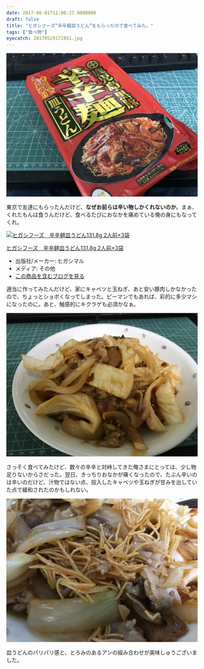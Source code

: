 ```yaml
---
date: 2017-06-01T12:08:27.0000000
draft: false
title: "ヒガシフーズ“辛辛麺皿うどん”をもらったので食べてみた。"
tags: ["食べ物"]
eyecatch: 20170529171951.jpg
---
```

<p><span itemscope itemtype="http://schema.org/Photograph"><img src="20170529171951.jpg" alt="f:id:daruyanagi:20170529171951j:plain" title="f:id:daruyanagi:20170529171951j:plain" class="hatena-fotolife" itemprop="image"></span></p><p>東京で友達にもらったんだけど、<b>なぜお前らは辛い物しかくれないのか</b>。まぁ、くれたもんは食うんだけど、食べるたびにおなかを痛めている俺の身にもなってくれ。</p><p><div class="hatena-asin-detail"><a href="http://www.amazon.co.jp/exec/obidos/ASIN/B01LRBD872/bestylesnet-22/"><img src="https://images-fe.ssl-images-amazon.com/images/I/51KvWle%2BIjL._SL160_.jpg" class="hatena-asin-detail-image" alt="ヒガシフーズ　辛辛麺皿うどん131.8g 2人前×3袋" title="ヒガシフーズ　辛辛麺皿うどん131.8g 2人前×3袋"></a><div class="hatena-asin-detail-info"><p class="hatena-asin-detail-title"><a href="http://www.amazon.co.jp/exec/obidos/ASIN/B01LRBD872/bestylesnet-22/">ヒガシフーズ　辛辛麺皿うどん131.8g 2人前×3袋</a></p><ul><li><span class="hatena-asin-detail-label">出版社/メーカー:</span> ヒガシマル</li><li><span class="hatena-asin-detail-label">メディア:</span> その他</li><li><a href="http://d.hatena.ne.jp/asin/B01LRBD872/bestylesnet-22" target="_blank">この商品を含むブログを見る</a></li></ul></div><div class="hatena-asin-detail-foot"></div></div></p><p>適当に作ってみたんだけど、家にキャベツと玉ねぎ、あと安い豚肉しかなかったので、ちょっとショボくなってしまった。ピーマンでもあれば、彩的に多少マシになったのに。あと、触感的にキクラゲも必須かなぁ。</p><p><span itemscope itemtype="http://schema.org/Photograph"><img src="20170531181817.jpg" alt="f:id:daruyanagi:20170531181817j:plain" title="f:id:daruyanagi:20170531181817j:plain" class="hatena-fotolife" itemprop="image"></span></p><p>さっそく食べてみたけど、数々の辛辛と対峙してきた俺さまにとっては、少し物足りないからさだった。翌日、きっちりおなかが痛くなったので、たぶん辛いのは辛いのだけど、汁物ではない点、投入したキャベツや玉ねぎが甘みを出していた点で緩和されたのかもしれない。</p><p><span itemscope itemtype="http://schema.org/Photograph"><img src="20170531181909.jpg" alt="f:id:daruyanagi:20170531181909j:plain" title="f:id:daruyanagi:20170531181909j:plain" class="hatena-fotolife" itemprop="image"></span></p><p>皿うどんのパリパリ感と、とろみのあるアンの組み合わせが美味しゅうございました。</p>
